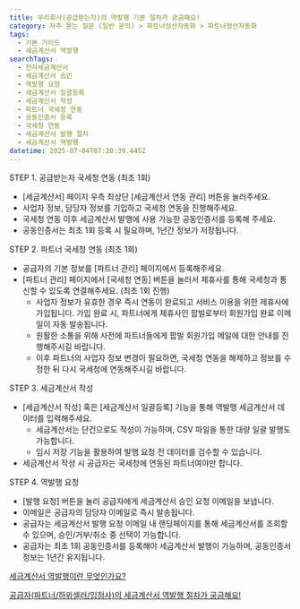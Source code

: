 ```yaml
---
title: 우리회사(공급받는자)의 역발행 기본 절차가 궁금해요!
category: 자주 묻는 질문 (일반 문의) > 파트너정산자동화 > 파트너정산자동화
tags:
  - 기본 가이드
  - 세금계산서 역발행
searchTags:
  - 전자세금계산서
  - 세금계산서 승인
  - 역발행 요청
  - 세금계산서 일괄등록
  - 세금계산서 작성
  - 파트너 국세청 연동
  - 공동인증서 등록
  - 국세청 연동
  - 세금계산서 발행 절차
  - 세금계산서 역발행
datetime: 2025-07-04T07:20:39.445Z
---
```


STEP 1. 공급받는자 국세청 연동 (최초 1회)

- \[세금계산서] 페이지 우측 최상단 \[세금계산서 연동 관리] 버튼을 눌러주세요.
- 사업자 정보, 담당자 정보를 기입하고 국세청 연동을 진행해주세요.
- 국세청 연동 이후 세금계산서 발행에 사용 가능한 공동인증서를 등록해 주세요.
- 공동인증서는 최초 1회 등록 시 필요하며, 1년간 정보가 저장됩니다.

STEP 2. 파트너 국세청 연동 (최초 1회)

- 공급자의 기본 정보를 \[파트너 관리] 페이지에서 등록해주세요.
- \[파트너 관리] 페이지에서 \[국세청 연동] 버튼을 눌러서 제휴사를 통해 국세청과 통신할 수 있도록 연결해주세요. (최초 1회 진행)
  - 사업자 정보가 유효한 경우 즉시 연동이 완료되고 서비스 이용을 위한 제휴사에 가입됩니다. 가입 완료 시, 파트너에게 제휴사인 팝빌로부터 회원가입 완료 이메일이 자동 발송됩니다.
  - 원활한 소통을 위해 사전에 파트너들에게 팝빌 회원가입 메일에 대한 안내를 진행해주시길 바랍니다.
  - 이후 파트너의 사업자 정보 변경이 필요하면, 국세청 연동을 해제하고 정보를 수정한 뒤 다시 국세청에 연동해주시길 바랍니다.

STEP 3. 세금계산서 작성

- \[세금계산서 작성] 혹은 \[세금계산서 일괄등록] 기능을 통해 역발행 세금계산서 데이터를 입력해주세요.
  - 세금계산서는 단건으로도 작성이 가능하며, CSV 파일을 통한 대량 일괄 발행도 가능합니다.
  - 임시 저장 기능을 활용하여 발행 요청 전 데이터를 검수할 수 있습니다.
- 세금계산서 작성 시 공급자는 국세청에 연동된 파트너여야만 합니다.

STEP 4. 역발행 요청

- \[발행 요청] 버튼을 눌러 공급자에게 세금계산서 승인 요청 이메일을 보냅니다.
- 이메일은 공급자의 담당자 이메일로 즉시 발송됩니다.
- 공급자는 세금계산서 발행 요청 이메일 내 랜딩페이지를 통해 세금계산서를 조회할 수 있으며, 승인/거부/취소 중 선택이 가능합니다.
- 공급자는 최초 1회 공동인증서를 등록해야 세금계산서 발행이 가능하며, 공동인증서 정보는 1년간 유지됩니다.

[세금계산서 역발행이란 무엇인가요?](https://help.portone.io/content/taxinvoice_reverse_issuance_definition)

[공급자(파트너/하위셀러/입점사)의 세금계산서 역발행 절차가 궁금해요!](https://help.portone.io/content/taxinvoice_reverse_issuance_supplier_process)
